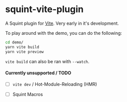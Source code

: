 # squint-vite-plugin

A Squint plugin for [Vite](https://vitejs.dev/). Very early in it's development.

To play around with the demo, you can do the following:

```sh
cd demo/
yarn vite build
yarn vite preview
```

`vite build` can also be ran with `--watch`.


#### Currently unsupported / TODO

- [ ] `vite dev` / Hot-Module-Reloading (HMR)
- [ ] Squint Macros

